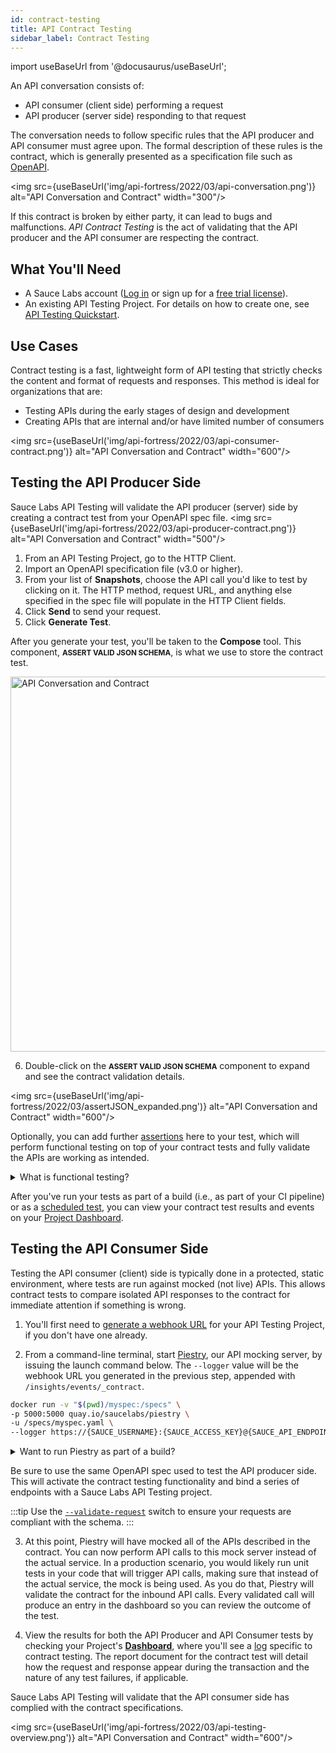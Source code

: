 ```yaml
---
id: contract-testing
title: API Contract Testing
sidebar_label: Contract Testing
---
```


import useBaseUrl from '@docusaurus/useBaseUrl';

An API conversation consists of:
* API consumer (client side) performing a request
* API producer (server side) responding to that request

The conversation needs to follow specific rules that the API producer and API consumer must agree upon. The formal description of these rules is the contract, which is generally presented as a specification file such as [OpenAPI](https://swagger.io/docs/specification/about/).

<img src={useBaseUrl('img/api-fortress/2022/03/api-conversation.png')} alt="API Conversation and Contract" width="300"/>

If this contract is broken by either party, it can lead to bugs and malfunctions. _API Contract Testing_ is the act of validating that the API producer and the API consumer are respecting the contract.

## What You'll Need
* A Sauce Labs account ([Log in](https://accounts.saucelabs.com/am/XUI/#login/) or sign up for a [free trial license](https://saucelabs.com/sign-up)).
* An existing API Testing Project. For details on how to create one, see [API Testing Quickstart](/api-testing/quickstart/).

## Use Cases

Contract testing is a fast, lightweight form of API testing that strictly checks the content and format of requests and responses. This method is ideal for organizations that are:
* Testing APIs during the early stages of design and development
* Creating APIs that are internal and/or have limited number of consumers

<img src={useBaseUrl('img/api-fortress/2022/03/api-consumer-contract.png')} alt="API Conversation and Contract" width="600"/>

## Testing the API Producer Side

Sauce Labs API Testing will validate the API producer (server) side by creating a contract test from your OpenAPI spec file.
<img src={useBaseUrl('img/api-fortress/2022/03/api-producer-contract.png')} alt="API Conversation and Contract" width="500"/>

1. From an API Testing Project, go to the HTTP Client.
2. Import an OpenAPI specification file (v3.0 or higher).
3. From your list of **Snapshots**, choose the API call you'd like to test by clicking on it. The HTTP method, request URL, and anything else specified in the spec file will populate in the HTTP Client fields.
4. Click **Send** to send your request.
5. Click **Generate Test**.

  <p>After you generate your test, you'll be taken to the <strong>Compose</strong> tool. This component, <small><strong>ASSERT VALID JSON SCHEMA</strong></small>, is what we use to store the contract test.</p>
  <img src={useBaseUrl('img/api-fortress/2022/03/assertJSON.png')} alt="API Conversation and Contract" width="600"/>

6. <p>Double-click on the <small><strong>ASSERT VALID JSON SCHEMA</strong></small> component to expand and see the contract validation details.</p>

  <img src={useBaseUrl('img/api-fortress/2022/03/assertJSON_expanded.png')} alt="API Conversation and Contract" width="600"/>

Optionally, you can add further [assertions](/api-testing/composer/) here to your test, which will perform functional testing on top of your contract tests and fully validate the APIs are working as intended.

<details><summary>What is functional testing?</summary>
<i>Functional testing</i> is a more robust, data-driven method that checks the API logic and consumer flows. If your organization is creating a large-scale API program that will have public APIs with third-party consumers, for example, functional testing is ideal. That's where adding functional testing to complement your contract testing strategy can give your development team insight into how accurately your APIs render, and ultimately bring products to market faster.
</details>

After you've run your tests as part of a build (i.e., as part of your CI pipeline) or as a [scheduled test](/api-testing/schedule-test/), you can view your contract test results and events on your [Project Dashboard](/api-testing/project-dashboard/).


## Testing the API Consumer Side

Testing the API consumer (client) side is typically done in a protected, static environment, where tests are run against mocked (not live) APIs. This allows contract tests to compare isolated API responses to the contract for immediate attention if something is wrong. 

1. You'll first need to [generate a webhook URL](/api-testing/integrations/apifctl-cicd-integration/#creating-webhooks) for your API Testing Project, if you don't have one already.

2. From a command-line terminal, start [Piestry](/api-testing/mocking/), our API mocking server, by issuing the launch command below. The `--logger` value will be the webhook URL you generated in the previous step, appended with `/insights/events/_contract`.  
  ```bash
  docker run -v "$(pwd)/myspec:/specs" \
  -p 5000:5000 quay.io/saucelabs/piestry \
  -u /specs/myspec.yaml \
  --logger https://{SAUCE_USERNAME}:{SAUCE_ACCESS_KEY}@{SAUCE_API_ENDPOINT}/{hook_id}/insights/events/_contract
  ```

  <details><summary>Want to run Piestry as part of a build?</summary>

  Alternatively, you can run the command as a [build](/api-testing/project-dashboard/#test-build-reports) by issuing the following launch command instead of the above:
  ```bash
  docker run -v "$(pwd)/myspec:/specs" \
  -p 5000:5000 quay.io/saucelabs/piestry \
  -u /specs/myspec.yaml \
  --logger "https://{SAUCE_USERNAME}:{SAUCE_ACCESS_KEY}@{SAUCE_API_ENDPOINT}/{hook_id}/insights/events/_contract?buildId=build123"
  ```

  Here, the URL is appended by the `buildId` parameter.
  </details>

  Be sure to use the same OpenAPI spec used to test the API producer side. This will activate the contract testing functionality and bind a series of endpoints with a Sauce Labs API Testing project.

  :::tip
  Use the [`--validate-request`](/api-testing/mocking/#validate-request) switch to ensure your requests are compliant with the schema.
  :::

3. At this point, Piestry will have mocked all of the APIs described in the contract. You can now perform API calls to this mock server instead of the actual service. In a production scenario, you would likely run unit tests in your code that will trigger API calls, making sure that instead of the actual service, the mock is being used. As you do that, Piestry will validate the contract for the inbound API calls. Every validated call will produce an entry in the dashboard so you can review the outcome of the test.

4. View the results for both the API Producer and API Consumer tests by checking your Project's [**Dashboard**](/api-testing/project-dashboard/), where you'll see a [log](/api-testing/project-dashboard/#test-logs) specific to contract testing. The report document for the contract test will detail how the request and response appear during the transaction and the nature of any test failures, if applicable.

Sauce Labs API Testing will validate that the API consumer side has complied with the contract specifications.

<img src={useBaseUrl('img/api-fortress/2022/03/api-testing-overview.png')} alt="API Conversation and Contract" width="600"/>
